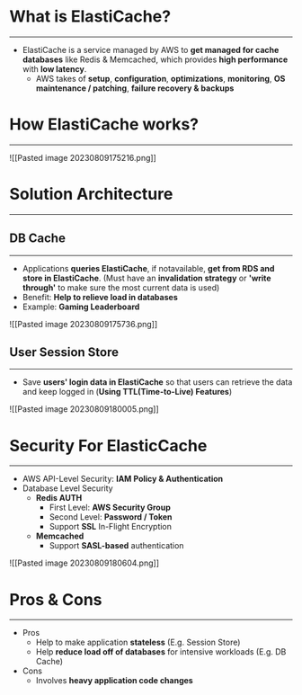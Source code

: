 # What is ElastiCache?
---

* ElastiCache is a service managed by AWS to **get managed for cache databases** like Redis & Memcached, which provides **high performance** with **low latency**.
	* AWS takes of **setup**, **configuration**, **optimizations**, **monitoring**, **OS maintenance / patching**, **failure recovery & backups**

# How ElastiCache works?
---

![[Pasted image 20230809175216.png]]

# Solution Architecture
---

## DB Cache
---
* Applications **queries ElastiCache**, if notavailable, **get from RDS and store in ElastiCache**. (Must have an **invalidation strategy** or **'write through'** to make sure the most current data is used)
* Benefit: **Help to relieve load in databases**
* Example: **Gaming Leaderboard**

![[Pasted image 20230809175736.png]]

## User Session Store
---

* Save **users' login data in ElastiCache** so that users can retrieve the data and keep logged in (**Using TTL(Time-to-Live) Features**)

![[Pasted image 20230809180005.png]]

# Security For ElasticCache
---

* AWS API-Level Security: **IAM Policy & Authentication**
* Database Level Security
	* **Redis AUTH**
		* First Level: **AWS Security Group**
		* Second Level: **Password / Token** 
		* Support **SSL** In-Flight Encryption
	* **Memcached**
		* Support **SASL-based** authentication

![[Pasted image 20230809180604.png]]

# Pros & Cons
---
* Pros
	* Help to make application **stateless** (E.g. Session Store)
	* Help **reduce load off of databases** for intensive workloads (E.g. DB Cache)
* Cons
	* Involves **heavy application code changes**